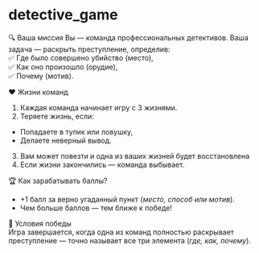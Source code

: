 # detective_game

 🔍 Ваша миссия  Вы — команда профессиональных детективов. Ваша задача — раскрыть преступление, определив:  
✅ Где было совершено убийство (место),  
✅ Как оно произошло (орудие),  
✅ Почему (мотив).  

❤️ Жизни команд  
1) Каждая команда начинает игру с 3 жизнями.  
2) Теряете жизнь, если:  
  - Попадаете в тупик или ловушку,  
  - Делаете неверный вывод.  
3) Вам может повезти и одна из ваших жизней будет восстановлена
4) Если жизни закончились — команда выбывает.  

🏆 Как зарабатывать баллы?  
- +1 балл за верно угаданный пункт (*место, способ или мотив*).  
- Чем больше баллов — тем ближе к победе!  

🎯 Условия победы  
Игра завершается, когда одна из команд полностью раскрывает преступление — точно называет все три элемента (*где, как, почему*).  

